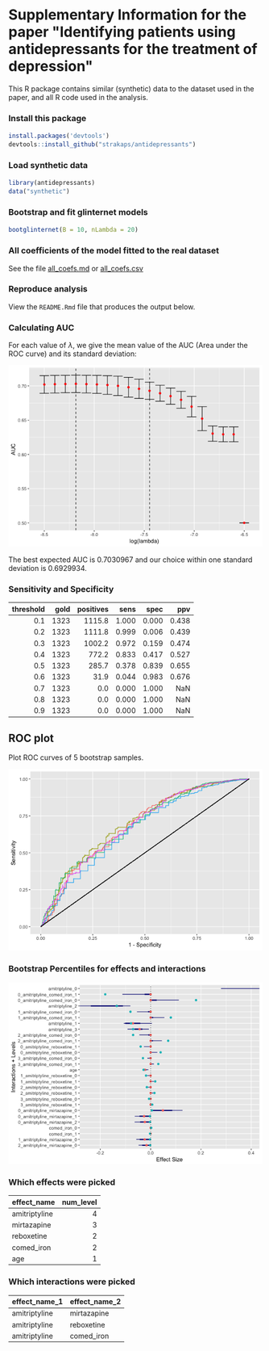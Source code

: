 Supplementary Information for the paper "Identifying patients using antidepressants for the treatment of depression"
====================================================================================================================

This R package contains similar (synthetic) data to the dataset used in the paper, and all R code used in the analysis.

### Install this package

``` r
install.packages('devtools')
devtools::install_github("strakaps/antidepressants")
```

### Load synthetic data

``` r
library(antidepressants)
data("synthetic")
```

### Bootstrap and fit glinternet models

``` r
bootglinternet(B = 10, nLambda = 20)
```

### All coefficients of the model fitted to the real dataset

See the file [all\_coefs.md](all_coefs.md) or [all\_coefs.csv](inst/extdata/all_coefs.csv)

### Reproduce analysis

View the `README.Rmd` file that produces the output below.

### Calculating AUC

For each value of *λ*, we give the mean value of the AUC (Area under the ROC curve) and its standard deviation:

![](README_files/figure-markdown_github/plotAUC-1.png)

The best expected AUC is 0.7030967 and our choice within one standard deviation is 0.6929934.

### Sensitivity and Specificity

|  threshold|  gold|  positives|   sens|   spec|    ppv|
|----------:|-----:|----------:|------:|------:|------:|
|        0.1|  1323|     1115.8|  1.000|  0.000|  0.438|
|        0.2|  1323|     1111.8|  0.999|  0.006|  0.439|
|        0.3|  1323|     1002.2|  0.972|  0.159|  0.474|
|        0.4|  1323|      772.2|  0.833|  0.417|  0.527|
|        0.5|  1323|      285.7|  0.378|  0.839|  0.655|
|        0.6|  1323|       31.9|  0.044|  0.983|  0.676|
|        0.7|  1323|        0.0|  0.000|  1.000|    NaN|
|        0.8|  1323|        0.0|  0.000|  1.000|    NaN|
|        0.9|  1323|        0.0|  0.000|  1.000|    NaN|

ROC plot
--------

Plot ROC curves of 5 bootstrap samples.

![](README_files/figure-markdown_github/unnamed-chunk-7-1.png)

### Bootstrap Percentiles for effects and interactions

![](README_files/figure-markdown_github/unnamed-chunk-11-1.png)

### Which effects were picked

| effect\_name  |  num\_level|
|:--------------|-----------:|
| amitriptyline |           4|
| mirtazapine   |           3|
| reboxetine    |           2|
| comed\_iron   |           2|
| age           |           1|

### Which interactions were picked

| effect\_name\_1 | effect\_name\_2 |
|:----------------|:----------------|
| amitriptyline   | mirtazapine     |
| amitriptyline   | reboxetine      |
| amitriptyline   | comed\_iron     |
